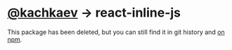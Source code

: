 # [@kachkaev](https://github.com/kachkaev) → react-inline-js

This package has been deleted, but you can still find it in git history and [on npm](https://www.npmjs.com/package/@kachkaev/react-inline-js).
